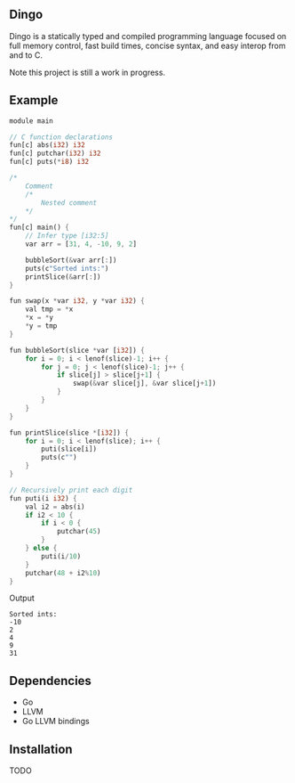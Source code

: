 ## Dingo

Dingo is a statically typed and compiled programming language focused on full memory control, fast build times, concise syntax, and easy interop from and to C. 

Note this project is still a work in progress.

## Example
```rust
module main

// C function declarations
fun[c] abs(i32) i32
fun[c] putchar(i32) i32
fun[c] puts(*i8) i32

/*
    Comment
    /*
        Nested comment
    */
*/
fun[c] main() {
    // Infer type [i32:5]
    var arr = [31, 4, -10, 9, 2]

    bubbleSort(&var arr[:])
    puts(c"Sorted ints:")
    printSlice(&arr[:])
}

fun swap(x *var i32, y *var i32) {
    val tmp = *x
    *x = *y
    *y = tmp
}

fun bubbleSort(slice *var [i32]) {
    for i = 0; i < lenof(slice)-1; i++ {
        for j = 0; j < lenof(slice)-1; j++ {
            if slice[j] > slice[j+1] {
                swap(&var slice[j], &var slice[j+1])
            }
        }
    }
}

fun printSlice(slice *[i32]) {
    for i = 0; i < lenof(slice); i++ {
        puti(slice[i])
        puts(c"")
    }
}

// Recursively print each digit
fun puti(i i32) {
    val i2 = abs(i)
    if i2 < 10 {
        if i < 0 {
            putchar(45)
        }
    } else {
        puti(i/10)
    }
    putchar(48 + i2%10)
}
```

Output
```
Sorted ints:
-10
2
4
9
31
```

## Dependencies
* Go 
* LLVM 
* Go LLVM bindings

## Installation
TODO
